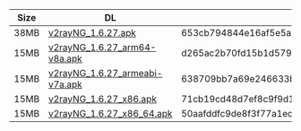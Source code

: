 |    Size   |     DL  | sha512sum |
|  ---  |  ---  |  ---  |
| 38MB | [v2rayNG_1.6.27.apk](https://cdn.jsdelivr.net/gh/googleians/v2rayNG@main/v2rayNG_1.6.27.apk) | 653cb794844e16af5e5a1c29a888be98a6986978c66b13e013ba0adaf8a78376f5395273f29be67595170489aa20fec220a362445d5fabdeeefd77a03db4ee9d |
| 15MB | [v2rayNG_1.6.27_arm64-v8a.apk](https://cdn.jsdelivr.net/gh/googleians/v2rayNG@main/v2rayNG_1.6.27_arm64-v8a.apk) | d265ac2b70fd15b1d579cc8fb0637d981e347097cd091a075bd827e1e24e8f933d1828a7d866fc3a13683cf8c08a5e0aa7667ce5d7492fb6020f4a13437e4ccd |
| 15MB | [v2rayNG_1.6.27_armeabi-v7a.apk](https://cdn.jsdelivr.net/gh/googleians/v2rayNG@main/v2rayNG_1.6.27_armeabi-v7a.apk) | 638709bb7a69e246633bbf8633f036df048de0881fce35cdbcdb0a9b2d40068cf342353a0c2abd2f61184ce22273dcbc9363fa161294ee06e0a91e0cd0ac442c |
| 15MB | [v2rayNG_1.6.27_x86.apk](https://cdn.jsdelivr.net/gh/googleians/v2rayNG@main/v2rayNG_1.6.27_x86.apk) | 71cb19cd48d7ef8c9f9d12d5aff02d7b6c9c959fad50748b9e5251cbbc993944767fe17783c718a70d1ce73211d6bc5c9408997dfbb6e0001b4690c77bb67568 |
| 15MB | [v2rayNG_1.6.27_x86_64.apk](https://cdn.jsdelivr.net/gh/googleians/v2rayNG@main/v2rayNG_1.6.27_x86_64.apk) | 50aafddfc9de8f3f77a1ec4e8b145874b54f777d0b4767a0888af4323ccb23ed3917b1c02877da82e7cf88e524f5090e0cc52d950c3cfc2db1ae335e7e16c65f |
